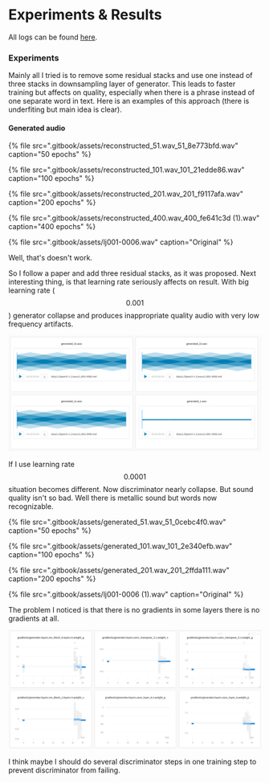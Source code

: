 # Experiments & Results

All logs can be found [here](https://app.wandb.ai/torchwave/MelGAN).

### Experiments

Mainly all I tried is to remove some residual stacks and use one instead of three stacks in downsampling layer of generator. This leads to faster training but affects on quality, especially when there is a phrase instead of one separate word in text. Here is an examples of this approach \(there is underfiting but main idea is clear\).

#### Generated audio

{% file src=".gitbook/assets/reconstructed\_51.wav\_51\_8e773bfd.wav" caption="50 epochs" %}

{% file src=".gitbook/assets/reconstructed\_101.wav\_101\_21edde86.wav" caption="100 epochs" %}

{% file src=".gitbook/assets/reconstructed\_201.wav\_201\_f9117afa.wav" caption="200 epochs" %}

{% file src=".gitbook/assets/reconstructed\_400.wav\_400\_fe641c3d \(1\).wav" caption="400 epochs" %}

{% file src=".gitbook/assets/lj001-0006.wav" caption="Original" %}

Well, that's doesn't work.

So I follow a paper and add three residual stacks, as it was proposed. Next interesting thing, is that learning rate seriously affects on result. With big learning rate \( $$0.001$$ \) generator collapse and produces inappropriate quality audio with very low frequency artifacts.

![Beautiful but useless](.gitbook/assets/snimok-ekrana-2020-06-30-v-10.30.34.png)

If I use learning rate $$0.0001$$ situation becomes different. Now discriminator nearly collapse. But sound quality isn't so bad. Well there is metallic sound but words now recognizable.

{% file src=".gitbook/assets/generated\_51.wav\_51\_0cebc4f0.wav" caption="50 epochs" %}

{% file src=".gitbook/assets/generated\_101.wav\_101\_2e340efb.wav" caption="100 epochs" %}

{% file src=".gitbook/assets/generated\_201.wav\_201\_2ffda111.wav" caption="200 epochs" %}

{% file src=".gitbook/assets/lj001-0006 \(1\).wav" caption="Original" %}

The problem I noticed is that there is no gradients in some layers there is no gradients at all.

![](.gitbook/assets/snimok-ekrana-2020-06-30-v-10.39.15.png)

 I think maybe I should do several discriminator steps in one training step to prevent discriminator from failing.

